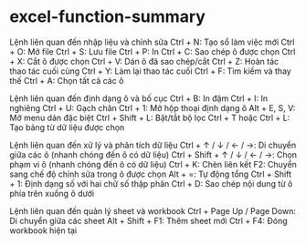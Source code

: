 # excel-function-summary

Lệnh liên quan đến nhập liệu và chỉnh sửa
Ctrl + N: Tạo sổ làm việc mới
Ctrl + O: Mở file
Ctrl + S: Lưu file
Ctrl + P: In
Ctrl + C: Sao chép ô được chọn
Ctrl + X: Cắt ô được chọn
Ctrl + V: Dán ô đã sao chép/cắt
Ctrl + Z: Hoàn tác thao tác cuối cùng
Ctrl + Y: Làm lại thao tác cuối
Ctrl + F: Tìm kiếm và thay thế
Ctrl + A: Chọn tất cả các ô

Lệnh liên quan đến định dạng ô và bố cục
Ctrl + B: In đậm
Ctrl + I: In nghiêng
Ctrl + U: Gạch chân
Ctrl + 1: Mở hộp thoại định dạng ô
Alt + E, S, V: Mở menu dán đặc biệt
Ctrl + Shift + L: Bật/tắt bộ lọc
Ctrl + T hoặc Ctrl + L: Tạo bảng từ dữ liệu được chọn

Lệnh liên quan đến xử lý và phân tích dữ liệu
Ctrl + ↑ / ↓ / ← / →: Di chuyển giữa các ô (nhanh chóng đến ô có dữ liệu)
Ctrl + Shift + ↑ / ↓ / ← / →: Chọn phạm vi ô (nhanh chóng đến ô có dữ liệu)
Ctrl + K: Chèn liên kết
F2: Chuyển sang chế độ chỉnh sửa trong ô được chọn
Alt + =: Tự động tổng
Ctrl + Shift + 1: Định dạng số với hai chữ số thập phân
Ctrl + D: Sao chép nội dung từ ô phía trên xuống ô dưới

Lệnh liên quan đến quản lý sheet và workbook
Ctrl + Page Up / Page Down: Di chuyển giữa các sheet
Alt + Shift + F1: Thêm sheet mới
Ctrl + F4: Đóng workbook hiện tại
